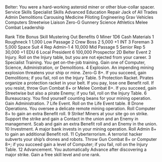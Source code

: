 Belter:
You were a hard-working asteroid miner or other blue-collar spacer.
Service Skills	Specialist Skills	Advanced Education
Repair	Jack of All Trades	Admin
Demolitions	Carousing	Medicine
Piloting	Engineering	Grav Vehicles
Computers	Streetwise	Liaison
Zero-G	Gunnery	Science
Athletics	Melee Combat	Leadership
		
Rank	Title	Bonus Skill	Mustering Out Benefits
0	Miner		1D6	Cash	Materials
1	Roughneck		1	1,000	Low Passage
2	Crew Boss		2	5,000	+1 INT
3	Foreman		3	5,000	Space Suit
4	Rep	Admin-1	4	10,000	Mid Passage
5	Senior Rep		5	30,000	+1 EDU
6	Local President		6	100,000	Prospector
2D	Belter Event
2	Injury. Roll on the Injury table, but you are not ejected from your career.
3	Specialist Training. You get on-the-job training. Gain one of Computer, Science, Administration, or Demolitions.
4	Explosion. An impending mining explosion threatens your ship or mine. Zero-G 8+. If you succeed, gain Demolitions; if you fail, roll on the Injury Table.
5	Protection Racket. Pirates organize a protection racket in your belt. If you pay, lose one Benefit roll. If you resist, throw Gun Combat 8+ or Melee Combat 8+. If you succeed, gain Streetwise but also a pirate Enemy; if you fail, roll on the Injury Table.
6	Bureaucracy. You find yourself counting beans for your mining operation. Gain Administration.
7	Life Event. Roll on the Life Event table.
8	Drone Operations. You oversee a delicate remote mining operation. Roll Computer 8+ to gain an extra Benefit roll.
9	Strike! Miners at your site go on strike. Support the strike and gain a Contact in the union and an Enemy in management. Scab and gain an extra Benefit roll and an Enemy in the union.
10	Investment. A major bank invests in your mining operation. Roll Admin 8+ to gain an additional Benefit roll.
11	Cyberterrorism. A terrorist hacker subverts your ship’s drones and robots. Throw Gun Combat 8+ or Computer 8+; if you succeed gain a level of Computer; if you fail, roll on the Injury Table.
12	Advancement. You automatically Advance after discovering a major strike. Gain a free skill level and one rank.
